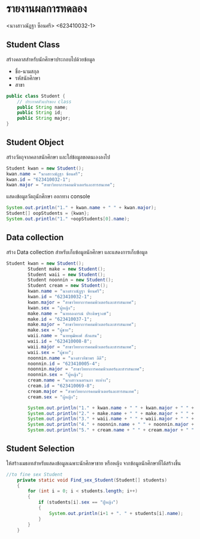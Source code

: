 # รายงานผลการทดลอง

<นางสาวณัฏฐา ซ็อนศรี> <623410032-1>

## Student Class

สร้างคลาสสำหรับนักศึกษาประกอบไปด้วยข้อมูล

- ชื่อ-นามสกุล
- รหัสนักศึกษา
- สาขา

```java
public class Student {
    // ประกาศตัวแปรของ class
    public String name;
    public String id;
    public String major;
}
```

## Student Object

สร้างวัตถุจากคลาสนักศึกษา และใส่ข้อมูลขอตนเองลงไป

```java
Student kwan = new Student();
kwan.name = "นางสาวณัฏฐา ซ้อนศรี";
kwan.id = "623410032-1";
kwan.major = "สาขาวิทยาการคอมพิวเตอร์และสารสนเทศ";
```

แสดงข้อมูลวัตถุนักศึกษา ออกทาง console

```java
System.out.println("1." + kwan.name + " " + kwan.major);
Student[] oopStudents = {kwan};
System.out.println("1." +oopStudents[0].name);
```

## Data collection

สร้าง Data collection สำหรับเก็บข้อมูลนักศึกษา และแสดงการเก็บข้อมูล

```java
Student kwan = new Student();
        Student make = new Student();
        Student waii = new Student();
        Student noonnin = new Student();
        Student cream = new Student();
        kwan.name = "นางสาวณัฏฐา ซ้อนศรี";
        kwan.id = "623410032-1";
        kwan.major = "สาขาวิทยาการคอมพิวเตอร์และสารสนเทศ";
        kwan.sex = "ผู้หญิง";
        make.name = "นายอลงกรณ์ ประดิษฐวงษ์";
        make.id = "623410037-1";
        make.major = "สาขาวิทยาการคอมพิวเตอร์และสารสนเทศ";
        make.sex = "ผู้ชาย";
        waii.name = "นายพุฒิพงศ์ สักแสน";
        waii.id = "623410008-8";
        waii.major = "สาขาวิทยาการคอมพิวเตอร์และสารสนเทศ";
        waii.sex = "ผู้ชาย";
        noonnin.name = "นางสาวทิชาพร ลีดี";
        noonnin.id = "623410005-4";
        noonnin.major = "สาขาวิทยาการคอมพิวเตอร์และสารสนเทศ";
        noonnin.sex = "ผู้หญิง";
        cream.name = "นางสาวเนตรนภา ทะอ่าง";
        cream.id = "623410069-8";
        cream.major = "สาขาวิทยาการคอมพิวเตอร์และสารสนเทศ";
        cream.sex = "ผู้หญิง";

        System.out.println("1." + kwan.name + " " + kwan.major + " " + kwan.sex);
        System.out.println("2." + make.name + " " + make.major + " " + make.sex);
        System.out.println("3." + waii.name + " " + waii.major + " " + waii.sex);
        System.out.println("4." + noonnin.name + " " + noonnin.major + " " + noonnin.sex);
        System.out.println("5." + cream.name + " " + cream.major + " " + cream.sex);
```

## Student Selection

ให้สร้างเมธอทสำหรับแสดงข้อมูลเฉพาะนักศึกษาชาย หรือหญิง จากข้อมูลนักศึกษาที่ได้สร้างขึ้น

```java
//to fine sex Student
    private static void Find_sex_Student(Student[] students)
    {
        for (int i = 0; i < students.length; i++)
        {
            if (students[i].sex == "ผู็หญิง")
            {
                System.out.println(i+1 + ". " + students[i].name);
            }
        }
    }
```

